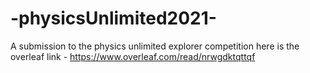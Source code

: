 # -physicsUnlimited2021-
A submission to the physics unlimited explorer competition
here is the overleaf link - https://www.overleaf.com/read/nrwgdktqttqf
